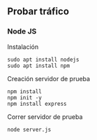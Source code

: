 ## Probar tráfico
### Node JS
Instalación
~~~
sudo apt install nodejs
sudo apt install npm
~~~
Creación servidor de prueba
~~~
npm install
npm init -y
npm install express
~~~
Correr servidor de prueba
~~~
node server.js
~~~